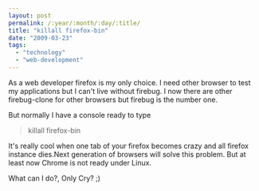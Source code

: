 ```yaml
---
layout: post
permalink: /:year/:month/:day/:title/
title: "killall firefox-bin"
date: "2009-03-23"
tags: 
  - "technology"
  - "web-development"
---
```


As a web developer firefox is my only choice. I need other browser to test my applications but I can't live without firebug. I now there are other firebug-clone for other browsers but firebug is the number one.

But normally I have a console ready to type

> killall firefox-bin

It's really cool when one tab of your firefox becomes crazy and all firefox instance dies.Next generation of browsers will solve this problem. But at least now Chrome is not ready under Linux.

What can I do?, Only Cry? ;)
